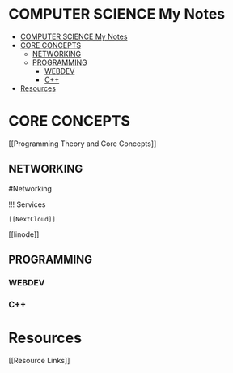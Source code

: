 # COMPUTER SCIENCE My Notes

+ [COMPUTER SCIENCE My Notes](#computer-science-my-notes)
+ [CORE CONCEPTS](#core-concepts)
  + [NETWORKING](#networking)
  + [PROGRAMMING](#programming)
    + [WEBDEV](#webdev)
    + [C++](#c)
+ [Resources](#resources)

# CORE CONCEPTS

[[Programming Theory and Core Concepts]]

## NETWORKING 
#Networking

!!! Services

    [[NextCloud]]
    
[[linode]]

## PROGRAMMING

### WEBDEV

### C++

# Resources

[[Resource Links]]
